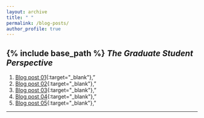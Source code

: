 ```yaml
---
layout: archive
title: " "
permalink: /blog-posts/
author_profile: true
---
```


{% include base_path %}
*The Graduate Student Perspective*
---------------------------------------

1. [Blog post 01](){:target="_blank"},”
2. [Blog post 02](){:target="_blank"},”
3. [Blog post 03](){:target="_blank"},”
4. [Blog post 04](){:target="_blank"},”
5. [Blog post 05](){:target="_blank"},”


----------------------------------
  
